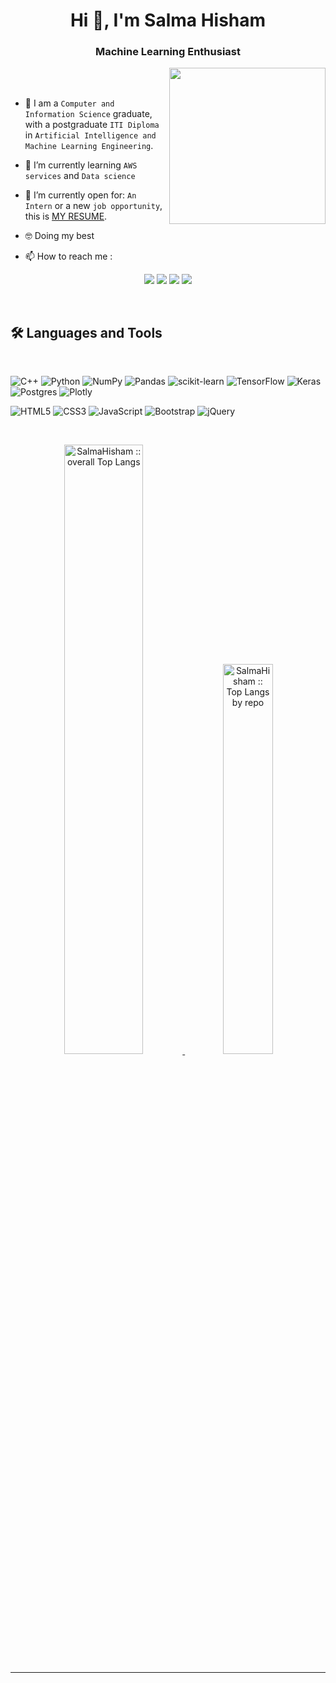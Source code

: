 
<h1 align="center">Hi 👋, I'm Salma Hisham</h1>
<h3 align="center">Machine Learning Enthusiast </h3>

<img align="right" src="https://user-images.githubusercontent.com/63050133/156676671-d5b2e362-97d4-4404-9447-dd71ddfea82f.gif" width = 250px/>

<br>
<br>

- 🏫 I am a `Computer and Information Science` graduate, with a postgraduate `ITI Diploma` in `Artificial Intelligence and Machine Learning Engineering`.
- 🌱 I’m currently learning `AWS services` and `Data science`

- 🤔 I’m currently open for: `An Intern` or a new `job opportunity`, this is [MY RESUME](https://drive.google.com/file/d/1Jr5Jn3UeEyJbdJmZs2lYcrzMXbRZIJ_G/view).

- 🤓 Doing my best 
- 📫 How to reach me :    
<p align="center">
<a href="mailto:salma.hishaam@gmail.com" title="Gmail"><img src="https://img.shields.io/badge/gmail-%23F05033.svg?style=for-the-badge&logo=gmail&logoColor=white"/></a> </a>
    <a href="https://www.linkedin.com/in/salmahisham/" title="LinkedIn"><img src="https://img.shields.io/badge/linkedin-%230077B5.svg?style=for-the-badge&logo=linkedin&logoColor=white"/></a>
     <a href="https://codeforces.com/profile/Salma_Hisham" title="CodeForces"><img src="https://img.shields.io/badge/Codeforces-%23F7931E.svg?style=for-the-badge&logo=CodeForces&logoColor=white"/></a>
      <a href="https://www.kaggle.com/salmahisham" title="Kaggle"><img src="https://img.shields.io/badge/Kaggle-035a7d.svg?style=for-the-badge&logo=Kaggle&logoColor=white"/></a>
</p>

<br>

## 🛠 Languages and Tools

<br>

![C++](https://img.shields.io/badge/c++-%2300599C.svg?style=for-the-badge&logo=c%2B%2B&logoColor=white) ![Python](https://img.shields.io/badge/python-3670A0?style=for-the-badge&logo=python&logoColor=ffdd54) ![NumPy](https://img.shields.io/badge/numpy-%23013243.svg?style=for-the-badge&logo=numpy&logoColor=white) ![Pandas](https://img.shields.io/badge/pandas-%23150458.svg?style=for-the-badge&logo=pandas&logoColor=white) ![scikit-learn](https://img.shields.io/badge/scikit--learn-%23F7931E.svg?style=for-the-badge&logo=scikit-learn&logoColor=white)  ![TensorFlow](https://img.shields.io/badge/TensorFlow-%23FF6F00.svg?style=for-the-badge&logo=TensorFlow&logoColor=white) ![Keras](https://img.shields.io/badge/Keras-%23D00000.svg?style=for-the-badge&logo=Keras&logoColor=white) ![Postgres](https://img.shields.io/badge/postgres-%23316192.svg?style=for-the-badge&logo=postgresql&logoColor=white)  ![Plotly](https://img.shields.io/badge/Plotly-%233F4F75.svg?style=for-the-badge&logo=plotly&logoColor=white)

![HTML5](https://img.shields.io/badge/html5-%23E34F26.svg?style=for-the-badge&logo=html5&logoColor=white) ![CSS3](https://img.shields.io/badge/css3-%231572B6.svg?style=for-the-badge&logo=css3&logoColor=white)  ![JavaScript](https://img.shields.io/badge/javascript-%23323330.svg?style=for-the-badge&logo=javascript&logoColor=%23F7DF1E) ![Bootstrap](https://img.shields.io/badge/bootstrap-%23563D7C.svg?style=for-the-badge&logo=bootstrap&logoColor=white) ![jQuery](https://img.shields.io/badge/jquery-%230769AD.svg?style=for-the-badge&logo=jquery&logoColor=white)

<br>

<p align="center">
    <a href="https://github.com/SalmaHisham">
      <img width="50%"  src="https://github-readme-stats.vercel.app/api/top-langs/?username=SalmaHisham&langs_count=6&theme=tokyonight&layout=compact&hide_border=true"
          alt="SalmaHisham :: overall Top Langs " />
   <img width="40%" src="https://github-profile-summary-cards.vercel.app/api/cards/repos-per-language?username=salmahisham&theme=tokyonight&layout=compact&hide_border=true"
          alt="SalmaHisham :: Top Langs by repo" />
</a>
      </p>

----
